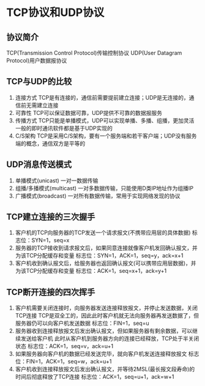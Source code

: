 # TCP协议和UDP协议

## 协议简介
TCP(Transmission Control Protocol)传输控制协议
UDP(User Datagram Protocol)用户数据报协议


## TCP与UDP的比较
1. 连接方式
TCP是有连接的，通信前需要提前建立连接；UDP是无连接的，通信前无需建立连接  
2. 可靠性
TCP可以保证数据可靠，UDP提供不可靠的数据报服务  
3. 传播方式
TCP只能是单播模式，UDP可以实现单播、多播、组播，更加灵活  
一般的即时通讯软件都是基于UDP实现的  
4. C/S架构
TCP是采用C/S架构，要有一个服务端和若干客户端；UDP没有服务端的概念，通信双方是平等的  


## UDP消息传送模式
1. 单播模式(unicast)
一对一数据传输  
2. 组播/多播模式(multicast)
一对多数据传输，只能使用D类IP地址作为组播IP  
3. 广播模式(broadcast)
一对所有数据传输，常用于实现网络发现的协议  


## TCP建立连接的三次握手
1. 客户机的TCP向服务器的TCP发送一个请求报文(不携带应用层的具体数据)
标志位：SYN=1，seq=x
2. 服务器的TCP接收到请求报文后，如果同意连接就像客户机发回确认报文，并为该TCP分配缓存和变量
标志位：SYN=1，ACK=1，seq=y，ack=x+1
3. 客户机收到确认报文后，给服务器也返回确认报文(可以携带应用层数据)，并为该TCP分配缓存和变量
标志位：ACK=1，seq=x+1，ack=y+1


## TCP断开连接的四次挥手
1. 客户机需要关闭连接时，向服务器发送连接释放报文，并停止发送数据，关闭TCP连接
TCP是双全工的，因此此时客户机就无法向服务器再发送数据了，但服务器仍可以向客户机发送数据
标志位：FIN=1，seq=u
2. 服务器收到连接释放报文后发出确认报文，但如果服务器有剩余数据，可以继续发送给客户机
此时从客户机到服务器方向的连接已经释放，TCP处于半关闭状态
标志位：ACK=1，seq=v，ack=u+1
3. 如果服务器向客户机的数据已经发送完毕，就向客户机发送连接释放报文
标志位：FIN=1，ACK=1，seq=w，ack=u+1
4. 客户机收到连接释放报文后发出确认报文，并等待2MSL(最长报文段寿命)的时间后彻底释放了TCP连接
标志位：ACK=1，seq=u+1，ack=w+1
